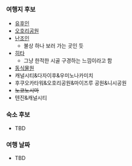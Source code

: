### 여행지 후보
- [유후인](https://thegate12.com/kr/article/98)
- [오호리공원](https://blog.naver.com/wkwmd81/221278517554)
- [난조인](https://m.blog.naver.com/PostView.naver?isHttpsRedirect=true&blogId=realhyeonwoo&logNo=221216445751)
	- 불상 하나 보러 가는 곳인 듯
- [히타](https://likejp.com/3093)
	- 그냥 한적한 시골 구경하는 느낌이라고 함
- [동식물원](https://lovegood8.tistory.com/174)
- 캐널시티&다자이후&우미노나카미치 
- 후쿠오카타워&오호리공원&마이즈루 공원&니시공원 
- ~~노코노시마~~
- 텐진&캐널시티

### 숙소 후보
- TBD

### 여행 날짜
- TBD
